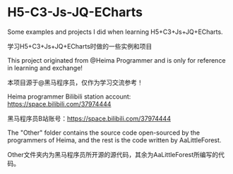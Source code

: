 # H5-C3-Js-JQ-ECharts
Some examples and projects I did when learning H5+C3+Js+JQ+ECharts.

学习H5+C3+Js+JQ+ECharts时做的一些实例和项目

This project originated from @Heima Programmer and is only for reference in learning and exchange!

本项目源于@黑马程序员，仅作为学习交流参考！

Heima programmer Bilibili station account: https://space.bilibili.com/37974444

黑马程序员B站账号：https://space.bilibili.com/37974444

The "Other" folder contains the source code open-sourced by the programmers of Heima, and the rest is the code written by AaLittleForest.

Other文件夹内为黑马程序员所开源的源代码，其余为AaLittleForest所编写的代码。
